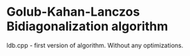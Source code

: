 # Golub-Kahan-Lanczos Bidiagonalization algorithm

ldb.cpp - first version of algorithm. Without any optimizations.
